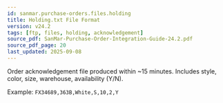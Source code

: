 ```yaml
---
id: sanmar.purchase-orders.files.holding
title: Holding.txt File Format
version: v24.2
tags: [ftp, files, holding, acknowledgement]
source_pdf: SanMar-Purchase-Order-Integration-Guide-24.2.pdf
source_pdf_page: 20
last_updated: 2025-09-08
---
```


Order acknowledgement file produced within ~15 minutes. Includes style, color, size, warehouse, availability (Y/N).

Example: `FX34689,363B,White,S,10,2,Y`
